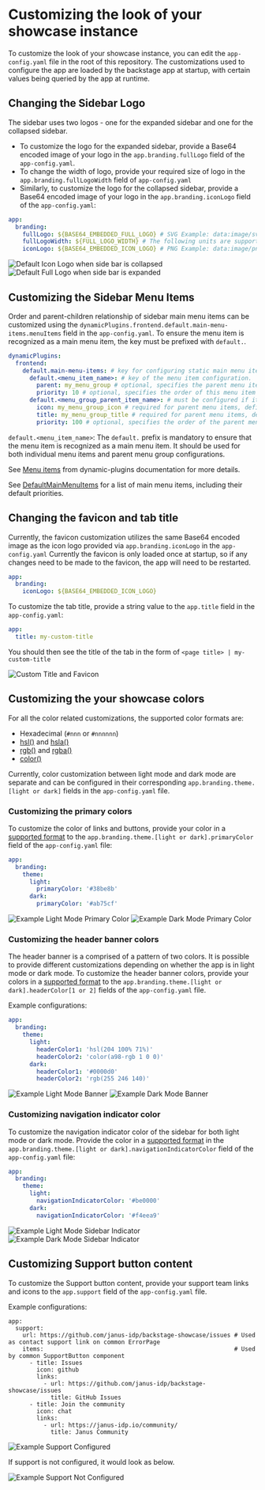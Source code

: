 # Customizing the look of your showcase instance

To customize the look of your showcase instance, you can edit the `app-config.yaml` file in the root of this repository. The customizations used to configure the app are loaded by the backstage app at startup, with certain values being queried by the app at runtime.

## Changing the Sidebar Logo

The sidebar uses two logos - one for the expanded sidebar and one for the collapsed sidebar.

- To customize the logo for the expanded sidebar, provide a Base64 encoded image of your logo in the `app.branding.fullLogo` field of the `app-config.yaml`.
- To change the width of logo, provide your required size of logo in the `app.branding.fullLogoWidth` field of `app-config.yaml`
- Similarly, to customize the logo for the collapsed sidebar, provide a Base64 encoded image of your logo in the `app.branding.iconLogo` field of the `app-config.yaml`:

```yaml title="app-config.yaml"
app:
  branding:
    fullLogo: ${BASE64_EMBEDDED_FULL_LOGO} # SVG Example: data:image/svg+xml;base64,PD94...
    fullLogoWidth: ${FULL_LOGO_WIDTH} # The following units are supported: <number>, px, em, rem, <percentage>
    iconLogo: ${BASE64_EMBEDDED_ICON_LOGO} # PNG Example: data:image/png;base64,iVBO...
```

![Default Icon Logo when side bar is collapsed](images/default-collapsed-icon.png)
![Default Full Logo when side bar is expanded](images/default-expanded-logo.png)

## Customizing the Sidebar Menu Items

Order and parent-children relationship of sidebar main menu items can be customized using the `dynamicPlugins.frontend.default.main-menu-items.menuItems` field in the `app-config.yaml`. To ensure the menu item is recognized as a main menu item, the key must be prefixed with `default.`.

```yaml title="app-config.yaml"
dynamicPlugins:
  frontend:
    default.main-menu-items: # key for configuring static main menu items
      default.<menu_item_name>: # key of the menu item configuration. `default.` prefix is required for a main menu item key
        parent: my_menu_group # optional, specifies the parent menu item for this item
        priority: 10 # optional, specifies the order of this menu item within its menu level
      default.<menu_group_parent_item_name>: # must be configured if it is specified as the parent of any menu items. `default.` prefix is required for a main menu item key
        icon: my_menu_group_icon # required for parent menu items, defines the icon for the menu group
        title: my_menu_group_title # required for parent menu items, defines the icon for the menu group
        priority: 100 # optional, specifies the order of the parent menu item in the sidebar
```

`default.<menu_item_name>`: The `default.` prefix is mandatory to ensure that the menu item is recognized as a main menu item. It should be used for both individual menu items and parent menu group configurations.

See [Menu items](dynamic-plugins.md#menu-items) from dynamic-plugins documentation for more details.

See [DefaultMainMenuItems](https://github.com/janus-idp/backstage-showcase/blob/main/packages/app/src/consts.ts#L1) for a list of main menu items, including their default priorities.

## Changing the favicon and tab title

Currently, the favicon customization utilizes the same Base64 encoded image as the icon logo provided via `app.branding.iconLogo` in the `app-config.yaml`
Currently the favicon is only loaded once at startup, so if any changes need to be made to the favicon, the app will need to be restarted.

```yaml title="app-config.yaml"
app:
  branding:
    iconLogo: ${BASE64_EMBEDDED_ICON_LOGO}
```

To customize the tab title, provide a string value to the `app.title` field in the `app-config.yaml`:

```yaml title="app-config.yaml"
app:
  title: my-custom-title
```

You should then see the title of the tab in the form of `<page title> | my-custom-title`

![Custom Title and Favicon](images/custom-title-and-favicon.png)

## Customizing the your showcase colors

For all the color related customizations, the supported color formats are:

- Hexadecimal (`#nnn` or `#nnnnnn`)
- [hsl()](https://developer.mozilla.org/en-US/docs/Web/CSS/color_value/hsl) and [hsla()](https://developer.mozilla.org/en-US/docs/Web/CSS/color_value/hsl#legacy_syntax_hsla)
- [rgb()](https://developer.mozilla.org/en-US/docs/Web/CSS/color_value/rgb) and [rgba()](https://developer.mozilla.org/en-US/docs/Web/CSS/color_value/rgb#**legacy_syntax_rgba)
- [color()](https://developer.mozilla.org/en-US/docs/Web/CSS/color_value/color)

Currently, color customization between light mode and dark mode are separate and can be configured in their corresponding `app.branding.theme.[light or dark]` fields in the `app-config.yaml` file.

### Customizing the primary colors

To customize the color of links and buttons, provide your color in a [supported format](#customizing-the-your-showcase-colors) to the `app.branding.theme.[light or dark].primaryColor` field of the `app-config.yaml` file:

```yaml title="app-config.yaml"
app:
  branding:
    theme:
      light:
        primaryColor: '#38be8b'
      dark:
        primaryColor: '#ab75cf'
```

![Example Light Mode Primary Color](images/example-light-mode-primary-color.png)
![Example Dark Mode Primary Color](images/example-dark-mode-primary-color.png)

### Customizing the header banner colors

The header banner is a comprised of a pattern of two colors. It is possible to provide different customizations depending on whether the app is in light mode or dark mode. To customize the header banner colors, provide your colors in a [supported format](#customizing-the-your-showcase-colors) to the `app.branding.theme.[light or dark].headerColor[1 or 2]` fields of the `app-config.yaml` file.

Example configurations:

```yaml title="app-config.yaml"
app:
  branding:
    theme:
      light:
        headerColor1: 'hsl(204 100% 71%)'
        headerColor2: 'color(a98-rgb 1 0 0)'
      dark:
        headerColor1: '#0000d0'
        headerColor2: 'rgb(255 246 140)'
```

![Example Light Mode Banner](images/example-light-mode-banner.png)
![Example Dark Mode Banner](images/example-dark-mode-banner.png)

### Customizing navigation indicator color

To customize the navigation indicator color of the sidebar for both light mode or dark mode. Provide the color in a [supported format](#customizing-the-your-showcase-colors) in the `app.branding.theme.[light or dark].navigationIndicatorColor` field of the `app-config.yaml` file:

```yaml title="app-config.yaml"
app:
  branding:
    theme:
      light:
        navigationIndicatorColor: '#be0000'
      dark:
        navigationIndicatorColor: '#f4eea9'
```

![Example Light Mode Sidebar Indicator](images/example-sidebar-indicator-light.png)
![Example Dark Mode Sidebar Indicator](images/example-sidebar-indicator-dark.png)

## Customizing Support button content

To customize the Support button content, provide your support team links and icons to the `app.support` field of the `app-config.yaml` file.

Example configurations:

```
app:
  support:
    url: https://github.com/janus-idp/backstage-showcase/issues # Used as contact support link on common ErrorPage
    items:                                                      # Used by common SupportButton component
      - title: Issues
        icon: github
        links:
          - url: https://github.com/janus-idp/backstage-showcase/issues
            title: GitHub Issues
      - title: Join the community
        icon: chat
        links:
          - url: https://janus-idp.io/community/
            title: Janus Community
```

![Example Support Configured](images/example-support-button.png)

If support is not configured, it would look as below.

![Example Support Not Configured](images/support-not-configured.png)
